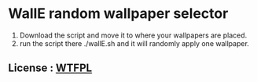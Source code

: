 # WallE random wallpaper selector

1. Download the script and move it to where your wallpapers are placed.
2. run the script there ./wallE.sh and it will randomly apply one wallpaper.

## License : [WTFPL](http://www.wtfpl.net/)
